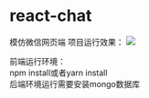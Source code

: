 # react-chat
模仿微信网页端
项目运行效果：
 ![](https://github.com/zltestliang/react-chat/blob/develop/400537C9-A2F6-4b81-9867-DC6FD12A3E53.png)

前端运行环境：   
npm install或者yarn install  
后端环境运行需要安装mongo数据库  




